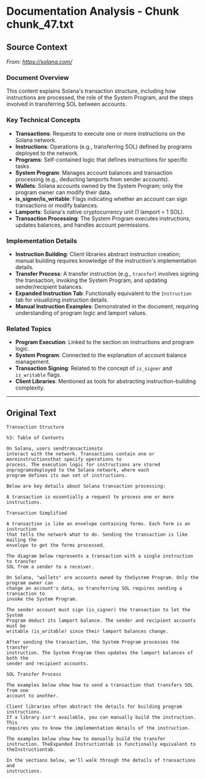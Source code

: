 # Documentation Analysis - Chunk chunk_47.txt

## Source Context
*From: https://solana.com/*

### Document Overview  
This content explains Solana's transaction structure, including how instructions are processed, the role of the System Program, and the steps involved in transferring SOL between accounts.  

### Key Technical Concepts  
- **Transactions**: Requests to execute one or more instructions on the Solana network.  
- **Instructions**: Operations (e.g., transferring SOL) defined by programs deployed to the network.  
- **Programs**: Self-contained logic that defines instructions for specific tasks.  
- **System Program**: Manages account balances and transaction processing (e.g., deducting lamports from sender accounts).  
- **Wallets**: Solana accounts owned by the System Program; only the program owner can modify their data.  
- **is_signer/is_writable**: Flags indicating whether an account can sign transactions or modify balances.  
- **Lamports**: Solana's native cryptocurrency unit (1 lamport = 1 SOL).  
- **Transaction Processing**: The System Program executes instructions, updates balances, and handles account permissions.  

### Implementation Details  
- **Instruction Building**: Client libraries abstract instruction creation; manual building requires knowledge of the instruction's implementation details.  
- **Transfer Process**: A transfer instruction (e.g., `transfer`) involves signing the transaction, invoking the System Program, and updating sender/recipient balances.  
- **Expanded Instruction Tab**: Functionally equivalent to the `Instruction` tab for visualizing instruction details.  
- **Manual Instruction Examples**: Demonstrated in the document, requiring understanding of program logic and lamport values.  

### Related Topics  
- **Program Execution**: Linked to the section on instructions and program logic.  
- **System Program**: Connected to the explanation of account balance management.  
- **Transaction Signing**: Related to the concept of `is_signer` and `is_writable` flags.  
- **Client Libraries**: Mentioned as tools for abstracting instruction-building complexity.

---

## Original Text
```
Transaction Structure

h3: Table of Contents

On Solana, users sendtransactionsto
interact with the network. Transactions contain one or moreinstructionsthat specify operations to
process. The execution logic for instructions are stored onprogramsdeployed to the Solana network, where each
program defines its own set of instructions.

Below are key details about Solana transaction processing:

A transaction is essentially a request to process one or more instructions.

Transaction Simplified

A transaction is like an envelope containing forms. Each form is an instruction
that tells the network what to do. Sending the transaction is like mailing the
envelope to get the forms processed.

The diagram below represents a transaction with a single instruction to transfer
SOL from a sender to a receiver.

On Solana, "wallets" are accounts owned by theSystem Program. Only the program owner can
change an account's data, so transferring SOL requires sending a transaction to
invoke the System Program.

The sender account must sign (is_signer) the transaction to let the System
Program deduct its lamport balance. The sender and recipient accounts must be
writable (is_writable) since their lamport balances change.

After sending the transaction, the System Program processes the transfer
instruction. The System Program then updates the lamport balances of both the
sender and recipient accounts.

SOL Transfer Process

The examples below show how to send a transaction that transfers SOL from one
account to another.

Client libraries often abstract the details for building program instructions.
If a library isn't available, you can manually build the instruction. This
requires you to know the implementation details of the instruction.

The examples below show how to manually build the transfer instruction. TheExpanded Instructiontab is functionally equivalent to theInstructiontab.

In the sections below, we'll walk through the details of transactions and
instructions.

```
